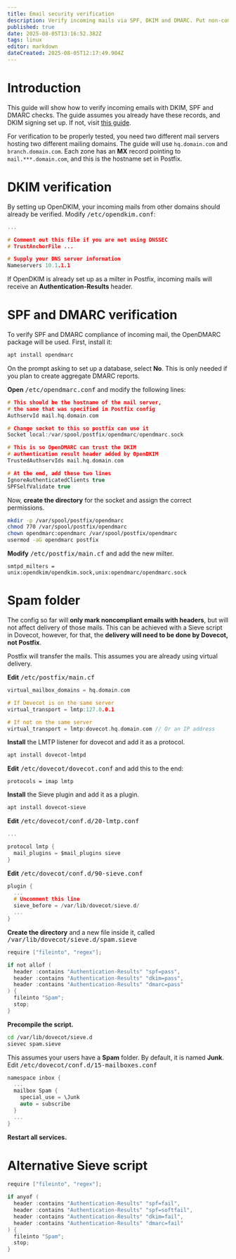 ```yaml
---
title: Email security verification
description: Verify incoming mails via SPF, DKIM and DMARC. Put non-compliant emails into Spam folder.
published: true
date: 2025-08-05T13:16:52.382Z
tags: linux
editor: markdown
dateCreated: 2025-08-05T12:17:49.904Z
---
```


# Introduction

This guide will show how to verify incoming emails with DKIM, SPF and DMARC checks. The guide assumes you already have these records, and DKIM signing set up. If not, visit [this guide](/mail/dns-records).

For verification to be properly tested, you need two different mail servers hosting two different mailing domains. The guide will use `hq.domain.com` and `branch.domain.com`. Each zone has an **MX** record pointing to `mail.***.domain.com`, and this is the hostname set in Postfix.

# DKIM verification

By setting up OpenDKIM, your incoming mails from other domains should already be verified. Modify <kbd>/etc/opendkim.conf</kbd>:

```c
...

# Comment out this file if you are not using DNSSEC
# TrustAnchorFile ...

# Supply your DNS server information
Nameservers 10.1.1.1
```

If OpenDKIM is already set up as a milter in Postfix, incoming mails will receive an **Authentication-Results** header.

# SPF and DMARC verification

To verify SPF and DMARC compliance of incoming mail, the OpenDMARC package will be used. First, install it:

```bash
apt install opendmarc
```

On the prompt asking to set up a database, select **No**. This is only needed if you plan to create aggregate DMARC reports.

**Open** <kbd>/etc/opendmarc.conf</kbd> and modify the following lines:

```c
# This should be the hostname of the mail server,
# the same that was specified in Postfix config
AuthservId mail.hq.domain.com

# Change socket to this so postfix can use it
Socket local:/var/spool/postfix/opendmarc/opendmarc.sock

# This is so OpenDMARC can trust the DKIM
# authentication result header added by OpenDKIM
TrustedAuthservIds mail.hq.domain.com

# At the end, add these two lines
IgnoreAuthenticatedClients true
SPFSelfValidate true
```

Now, **create the directory** for the socket and assign the correct permissions.

```bash
mkdir -p /var/spool/postfix/opendmarc
chmod 770 /var/spool/postfix/opendmarc
chown opendmarc:opendmarc /var/spool/postfix/opendmarc
usermod -aG opendmarc postfix
```

**Modify** <kbd>/etc/postfix/main.cf</kbd> and add the new milter.

```
smtpd_milters = unix:opendkim/opendkim.sock,unix:opendmarc/opendmarc.sock
```

# Spam folder

The config so far will **only mark noncompliant emails with headers**, but will not affect delivery of those mails. This can be achieved with a Sieve script in Dovecot, however, for that, the **delivery will need to be done by Dovecot, not Postfix**.

Postfix will transfer the mails. This assumes you are already using virtual delivery.

**Edit** <kbd>/etc/postfix/main.cf</kbd>

```c
virtual_mailbox_domains = hq.domain.com

# If Dovecot is on the same server
virtual_transport = lmtp:127.0.0.1

# If not on the same server
virtual_transport = lmtp:dovecot.hq.domain.com // Or an IP address
```

**Install** the LMTP listener for dovecot and add it as a protocol.

```bash
apt install dovecot-lmtpd
```

**Edit** <kbd>/etc/dovecot/dovecot.conf</kbd> and add this to the end:

```
protocols = imap lmtp
```

**Install** the Sieve plugin and add it as a plugin.

```bash
apt install dovecot-sieve
```

**Edit** <kbd>/etc/dovecot/conf.d/20-lmtp.conf</kbd>

```c
...

protocol lmtp {
  mail_plugins = $mail_plugins sieve
}
```

**Edit** <kbd>/etc/dovecot/conf.d/90-sieve.conf</kbd>

```c
plugin {
  ...
  # Uncomment this line
  sieve_before = /var/lib/dovecot/sieve.d/
  ...
}
```

**Create the directory** and a new file inside it, called <kbd>/var/lib/dovecot/sieve.d/spam.sieve</kbd>

```c
require ["fileinto", "regex"];

if not allof (
  header :contains "Authentication-Results" "spf=pass",
  header :contains "Authentication-Results" "dkim=pass",
  header :contains "Authentication-Results" "dmarc=pass"
) {
  fileinto "Spam";
  stop;
}
```

**Precompile the script.**

```bash
cd /var/lib/dovecot/sieve.d
sievec spam.sieve
```

This assumes your users have a **Spam** folder. By default, it is named **Junk**. Edit <kbd>/etc/dovecot/conf.d/15-mailboxes.conf</kbd>

```c
namespace inbox {
  ...
  mailbox Spam {
    special_use = \Junk
    auto = subscribe
  }
  ...
}

```

**Restart all services.**

# Alternative Sieve script

```c
require ["fileinto", "regex"];

if anyof (
  header :contains "Authentication-Results" "spf=fail",
  header :contains "Authentication-Results" "spf=softfail",
  header :contains "Authentication-Results" "dkim=fail",
  header :contains "Authentication-Results" "dmarc=fail"
) {
  fileinto "Spam";
  stop;
}
```